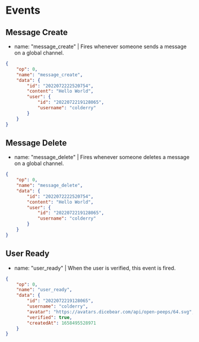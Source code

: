 # Events

## Message Create
- name: "message_create" | Fires whenever someone sends a message on a global channel.
```json
{
	"op": 0,
	"name": "message_create",
	"data": {
		"id": "2022072222520754",
		"content": "Hello World",
		"user": {
			"id": "2022072219128065",
			"username": "colderry"
		}
	}
}
```

## Message Delete
- name: "message_delete" | Fires whenever someone deletes a message on a global channel.
```json
{
	"op": 0,
	"name": "message_delete",
	"data": {
		"id": "2022072222520754",
		"content": "Hello World",
		"user": {
			"id": "2022072219128065",
			"username": "colderry"
		}
	}
}
```

## User Ready
- name: "user_ready" | When the user is verified, this event is fired.
```json
{
	"op": 0,
	"name": "user_ready",
	"data": {
		"id": "2022072219128065",
		"username": "colderry",
		"avatar": "https://avatars.dicebear.com/api/open-peeps/64.svg",
		"verified": true,
		"createdAt": 1658495528971
	}
}
```